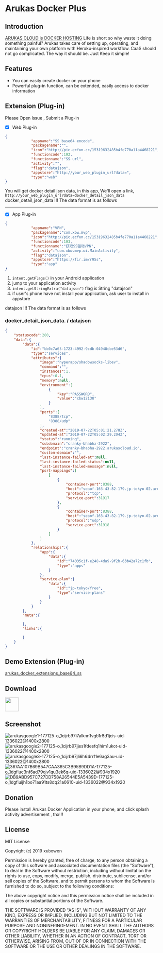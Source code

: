 # Arukas Docker Plus

## Introduction
[ARUKAS CLOUD is DOCKER HOSTING](https://arukas.io/en/)
Life is short so why waste it doing something painful?
Arukas takes care of setting up, operating, and maintaining your own platform with Heroku-inspired workflow.
CaaS should not go complicated. The way it should be.
Just Keep it simple!

## Features
* You can easily create docker on your phone
* Powerful plug-in function, can be extended, easily access to docker information

## Extension (Plug-in)
Please Open Issue , Submit a Plug-in

* [x] Web Plug-in

```JSON
{
            "appname":"SS base64 encode",
            "packagename":"",
            "icon":"http://pic.ecfun.cc/15319632485b4fe770a11a4468221",
            "functioncode":102,
            "functionname":"SS url",
            "activity":"",
            "flag":"datajson",
            "appstore":"http://your_web_plugin_url?data=",
            "type":"web"
}
```
You will get docker detail json data, in this app, We'll open a link, 
`http://your_web_plugin_url?data=docker_detail_json_data`
docker_detail_json_data  !!! The data format is as follows

-------

* [x] App Plug-in


```JSON
{
            "appname":"VPN",
            "packagename":"com.xbw.mvp",
            "icon":"http://pic.ecfun.cc/15319632485b4fe770a11a4468221",
            "functioncode":103,
            "functionname":"获取SS驱动VPN",
            "activity":"com.xbw.mvp.ui.MainActivity",
            "flag":"datajson",
            "appstore":"https://fir.im/r95s",
            "type":"app"
}
```

1. `intent.getFlags()` in your Android application
2. jump to your application activity
3. `intent.getStringExtra("datajson")` flag is String "datajson"
4. if user's phone have not install your application, ask user to install in appstore

datajson  !!! The data format is as follows

### docker_detail_json_data. / datajson

```JSON
{
    "statuscode":200,
    "data":{
        "data":{
            "id":"bb0c7a63-1723-4992-9cdb-04948cbe53d6",
            "type":"services",
            "attributes":{
                "image":"hyperapp/shadowsocks-libev",
                "command":"",
                "instances":1,
                "cpus":0.1,
                "memory":null,
                "environment":[
                    {
                        "key":"PASSWORD",
                        "value":"xbw12138"
                    }
                ],
                "ports":[
                    "8388/tcp",
                    "8388/udp"
                ],
                "created-at":"2019-07-22T05:01:21.278Z",
                "updated-at":"2019-07-22T05:02:29.204Z",
                "status":"running",
                "subdomain":"cranky-bhabha-2922",
                "endpoint":"cranky-bhabha-2922.arukascloud.io",
                "custom-domain":"",
                "last-instance-failed-at":null,
                "last-instance-failed-status":null,
                "last-instance-failed-message":null,
                "port-mappings":[
                    [
                        {
                            "container-port":8388,
                            "host":"seaof-163-43-82-179.jp-tokyo-02.arukascloud.io",
                            "protocol":"tcp",
                            "service-port":31917
                        },
                        {
                            "container-port":8388,
                            "host":"seaof-163-43-82-179.jp-tokyo-02.arukascloud.io",
                            "protocol":"udp",
                            "service-port":31918
                        }
                    ]
                ]
            },
            "relationships":{
                "app":{
                    "data":{
                        "id":"74035c1f-e248-4da9-9f2b-63b42a72c1fb",
                        "type":"apps"
                    }
                },
                "service-plan":{
                    "data":{
                        "id":"jp-tokyo/free",
                        "type":"service-plans"
                    }
                }
            }
        },
        "meta":{

        },
        "links":{

        }
    }
}
```

## Demo Extension (Plug-in) 
[arukas_docker_extensions_base64_ss](https://github.com/xbw12138/arukas_docker_extensions_base64_ss)

## Download
[<img src="https://play.google.com/intl/en_us/badges/images/apps/en-play-badge.png" height="45px" />](https://play.google.com/store/apps/details?id=com.xbw.arukas)

## Screenshot
![arukasgoogle1-177125-o_1cijrb97i7alknn1vgb1r8d1jcis-uid-1336022@1400x2800](media/15638919786563/arukasgoogle1-177125-o_1cijrb97i7alknn1vgb1r8d1jcis-uid-1336022@1400x2800.png)
![arukasgoogle2-177125-o_1cijrb97jjes1fdesfq1him1ukot-uid-1336022@1400x2800](media/15638919786563/arukasgoogle2-177125-o_1cijrb97jjes1fdesfq1him1ukot-uid-1336022@1400x2800.png)
![arukasgoogle3-177125-o_1cijrb97jli6h64rrf1e6ag3au-uid-1336022@1400x2800](media/15638919786563/arukasgoogle3-177125-o_1cijrb97jli6h64rrf1e6ag3au-uid-1336022@1400x2800.png)
![367AA107B69B547CAA385C3B95B9DD1A-177125-o_1dgfiuc3nf6ad79ojv1qu3ek6q-uid-1336022@934x1920](media/15638919786563/367AA107B69B547CAA385C3B95B9DD1A-177125-o_1dgfiuc3nf6ad79ojv1qu3ek6q-uid-1336022@934x1920.jpg)
![DB9ABD957C727DD758A26544E5A5439D-177125-o_1dgfiuijh1bo71aa91ts8dq21a0610-uid-1336022@934x1920](media/15638919786563/DB9ABD957C727DD758A26544E5A5439D-177125-o_1dgfiuijh1bo71aa91ts8dq21a0610-uid-1336022@934x1920.jpg)

## Donation
Please install Arukas Docker Application in your phone, and click splash activity advertisement , thx!!!

## License
MIT License

Copyright (c) 2019 xubowen

Permission is hereby granted, free of charge, to any person obtaining a copy
of this software and associated documentation files (the "Software"), to deal
in the Software without restriction, including without limitation the rights
to use, copy, modify, merge, publish, distribute, sublicense, and/or sell
copies of the Software, and to permit persons to whom the Software is
furnished to do so, subject to the following conditions:

The above copyright notice and this permission notice shall be included in all
copies or substantial portions of the Software.

THE SOFTWARE IS PROVIDED "AS IS", WITHOUT WARRANTY OF ANY KIND, EXPRESS OR
IMPLIED, INCLUDING BUT NOT LIMITED TO THE WARRANTIES OF MERCHANTABILITY,
FITNESS FOR A PARTICULAR PURPOSE AND NONINFRINGEMENT. IN NO EVENT SHALL THE
AUTHORS OR COPYRIGHT HOLDERS BE LIABLE FOR ANY CLAIM, DAMAGES OR OTHER
LIABILITY, WHETHER IN AN ACTION OF CONTRACT, TORT OR OTHERWISE, ARISING FROM,
OUT OF OR IN CONNECTION WITH THE SOFTWARE OR THE USE OR OTHER DEALINGS IN THE
SOFTWARE.
